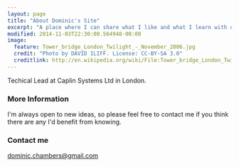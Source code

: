 ```yaml
---
layout: page
title: "About Dominic's Site"
excerpt: "A place where I can share what I like and what I learn with others."
modified: 2014-11-03T22:30:00.564948-00:00
image:
  feature: Tower_bridge_London_Twilight_-_November_2006.jpg
  credit: "Photo by DAVID ILIFF. License: CC-BY-SA 3.0"
  creditlink: http://en.wikipedia.org/wiki/File:Tower_bridge_London_Twilight_-_November_2006.jpg
---
```


Techical Lead at Caplin Systems Ltd in London.


### More Information

I'm always open to new ideas, so please feel free to contact me if you think there are any I'd benefit from knowing.


### Contact me

[dominic.chambers@gmail.com](mailto:dominic.chambers@gmail.com)
